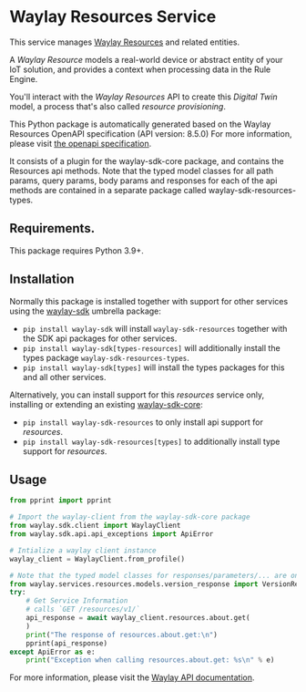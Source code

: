 # Waylay Resources Service
This service manages 
[Waylay Resources](/#/features/resources/?id=resource) and related entities.

A _Waylay Resource_ models a real-world device or abstract entity of your IoT solution,
and provides a context when processing data in the Rule Engine.

You'll interact with the _Waylay Resources_ API to create this _Digital Twin_ model, 
a process that's also called _resource provisioning_.

This Python package is automatically generated based on the 
Waylay Resources OpenAPI specification (API version: 8.5.0)
For more information, please visit [the openapi specification](https://docs.waylay.io/openapi/public/redocly/resources.html).

It consists of a plugin for the waylay-sdk-core package, and contains the Resources api methods.
Note that the typed model classes for all path params, query params, body params and responses for each of the api methods are contained in a separate package called waylay-sdk-resources-types.

## Requirements.
This package requires Python 3.9+.

## Installation

Normally this package is installed together with support for other services using the [waylay-sdk](https://pypi.org/project/waylay-sdk/) umbrella package:
* `pip install waylay-sdk` will install `waylay-sdk-resources` together with the SDK api packages for other services.
* `pip install waylay-sdk[types-resources]` will additionally install the types package `waylay-sdk-resources-types`.
* `pip install waylay-sdk[types]` will install the types packages for this and all other services.

Alternatively, you can install support for this _resources_ service only, installing or extending an existing [waylay-sdk-core](https://pypi.org/project/waylay-sdk-core/):

- `pip install waylay-sdk-resources` to only install api support for _resources_.
- `pip install waylay-sdk-resources[types]` to additionally install type support for _resources_.

## Usage

```python
from pprint import pprint

# Import the waylay-client from the waylay-sdk-core package
from waylay.sdk.client import WaylayClient
from waylay.sdk.api.api_exceptions import ApiError

# Intialize a waylay client instance
waylay_client = WaylayClient.from_profile()

# Note that the typed model classes for responses/parameters/... are only available when `waylay-sdk-resources-types` is installed
from waylay.services.resources.models.version_response import VersionResponse
try:
    # Get Service Information
    # calls `GET /resources/v1/`
    api_response = await waylay_client.resources.about.get(
    )
    print("The response of resources.about.get:\n")
    pprint(api_response)
except ApiError as e:
    print("Exception when calling resources.about.get: %s\n" % e)
```


For more information, please visit the [Waylay API documentation](https://docs.waylay.io/#/api/?id=software-development-kits).